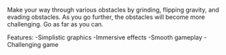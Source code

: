 Make your way through various obstacles by grinding, flipping gravity, and evading obstacles.
As you go further, the obstacles will become more challenging.
Go as far as you can.

Features:
-Simplistic graphics
-Immersive effects
-Smooth gameplay
-Challenging game

